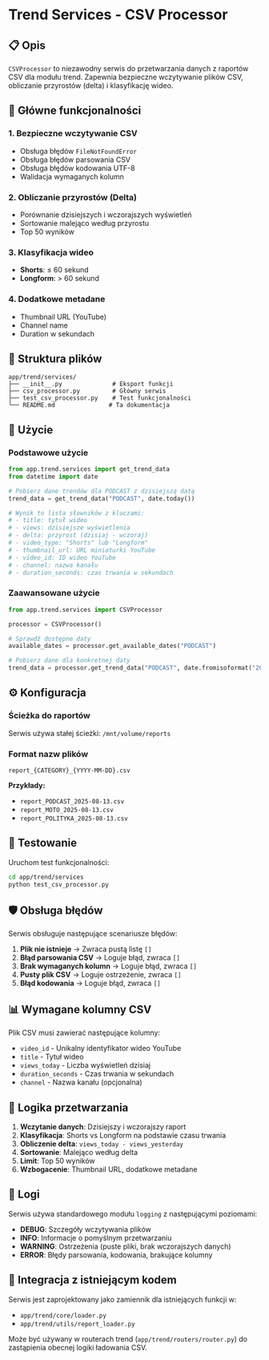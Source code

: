 # Trend Services - CSV Processor

## 📋 Opis

`CSVProcessor` to niezawodny serwis do przetwarzania danych z raportów CSV dla modułu trend. Zapewnia bezpieczne wczytywanie plików CSV, obliczanie przyrostów (delta) i klasyfikację wideo.

## 🚀 Główne funkcjonalności

### 1. Bezpieczne wczytywanie CSV
- Obsługa błędów `FileNotFoundError`
- Obsługa błędów parsowania CSV
- Obsługa błędów kodowania UTF-8
- Walidacja wymaganych kolumn

### 2. Obliczanie przyrostów (Delta)
- Porównanie dzisiejszych i wczorajszych wyświetleń
- Sortowanie malejąco według przyrostu
- Top 50 wyników

### 3. Klasyfikacja wideo
- **Shorts**: ≤ 60 sekund
- **Longform**: > 60 sekund

### 4. Dodatkowe metadane
- Thumbnail URL (YouTube)
- Channel name
- Duration w sekundach

## 📁 Struktura plików

```
app/trend/services/
├── __init__.py              # Eksport funkcji
├── csv_processor.py         # Główny serwis
├── test_csv_processor.py    # Test funkcjonalności
└── README.md               # Ta dokumentacja
```

## 🔧 Użycie

### Podstawowe użycie

```python
from app.trend.services import get_trend_data
from datetime import date

# Pobierz dane trendów dla PODCAST z dzisiejszą datą
trend_data = get_trend_data("PODCAST", date.today())

# Wynik to lista słowników z kluczami:
# - title: tytuł wideo
# - views: dzisiejsze wyświetlenia
# - delta: przyrost (dzisiaj - wczoraj)
# - video_type: "Shorts" lub "Longform"
# - thumbnail_url: URL miniaturki YouTube
# - video_id: ID wideo YouTube
# - channel: nazwa kanału
# - duration_seconds: czas trwania w sekundach
```

### Zaawansowane użycie

```python
from app.trend.services import CSVProcessor

processor = CSVProcessor()

# Sprawdź dostępne daty
available_dates = processor.get_available_dates("PODCAST")

# Pobierz dane dla konkretnej daty
trend_data = processor.get_trend_data("PODCAST", date.fromisoformat("2025-08-13"))
```

## ⚙️ Konfiguracja

### Ścieżka do raportów
Serwis używa stałej ścieżki: `/mnt/volume/reports`

### Format nazw plików
```
report_{CATEGORY}_{YYYY-MM-DD}.csv
```

**Przykłady:**
- `report_PODCAST_2025-08-13.csv`
- `report_MOTO_2025-08-13.csv`
- `report_POLITYKA_2025-08-13.csv`

## 🧪 Testowanie

Uruchom test funkcjonalności:

```bash
cd app/trend/services
python test_csv_processor.py
```

## 🛡️ Obsługa błędów

Serwis obsługuje następujące scenariusze błędów:

1. **Plik nie istnieje** → Zwraca pustą listę `[]`
2. **Błąd parsowania CSV** → Loguje błąd, zwraca `[]`
3. **Brak wymaganych kolumn** → Loguje błąd, zwraca `[]`
4. **Pusty plik CSV** → Loguje ostrzeżenie, zwraca `[]`
5. **Błąd kodowania** → Loguje błąd, zwraca `[]`

## 📊 Wymagane kolumny CSV

Plik CSV musi zawierać następujące kolumny:

- `video_id` - Unikalny identyfikator wideo YouTube
- `title` - Tytuł wideo
- `views_today` - Liczba wyświetleń dzisiaj
- `duration_seconds` - Czas trwania w sekundach
- `channel` - Nazwa kanału (opcjonalna)

## 🔄 Logika przetwarzania

1. **Wczytanie danych**: Dzisiejszy i wczorajszy raport
2. **Klasyfikacja**: Shorts vs Longform na podstawie czasu trwania
3. **Obliczenie delta**: `views_today - views_yesterday`
4. **Sortowanie**: Malejąco według delta
5. **Limit**: Top 50 wyników
6. **Wzbogacenie**: Thumbnail URL, dodatkowe metadane

## 📝 Logi

Serwis używa standardowego modułu `logging` z następującymi poziomami:

- **DEBUG**: Szczegóły wczytywania plików
- **INFO**: Informacje o pomyślnym przetwarzaniu
- **WARNING**: Ostrzeżenia (puste pliki, brak wczorajszych danych)
- **ERROR**: Błędy parsowania, kodowania, brakujące kolumny

## 🚀 Integracja z istniejącym kodem

Serwis jest zaprojektowany jako zamiennik dla istniejących funkcji w:
- `app/trend/core/loader.py`
- `app/trend/utils/report_loader.py`

Może być używany w routerach trend (`app/trend/routers/router.py`) do zastąpienia obecnej logiki ładowania CSV.
